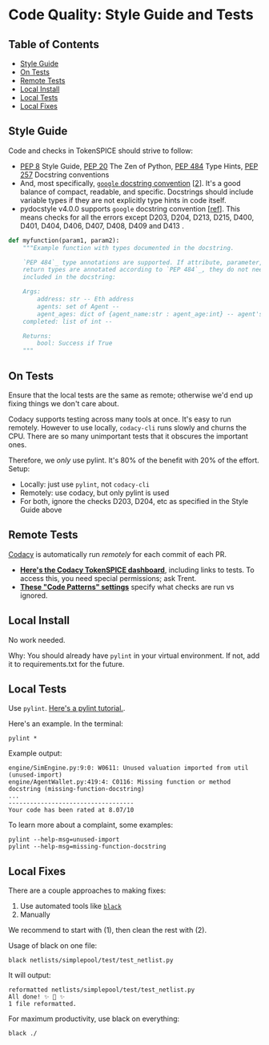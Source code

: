 # Code Quality: Style Guide and Tests

## Table of Contents

- [Style Guide](#style-guide)
- [On Tests](#tests)
- [Remote Tests](#remote-tests)
- [Local Install](#local-install)
- [Local Tests](#local-tests)
- [Local Fixes](#local-fixes)

## Style Guide

Code and checks in TokenSPICE should strive to follow:
- [PEP 8](https://www.python.org/dev/peps/pep-0008/) Style Guide, [PEP 20](https://www.python.org/dev/peps/pep-0020/) The Zen of Python, [PEP 484](https://www.python.org/dev/peps/pep-0484/) Type Hints, [PEP 257](https://www.python.org/dev/peps/pep-0257/) Docstring conventions
- And, most specifically, [`google` docstring convention](https://google.github.io/styleguide/pyguide.html) [[2](https://sphinxcontrib-napoleon.readthedocs.io/en/latest/example_google.html)]. It's a good balance of compact, readable, and specific. Docstrings should include variable types if they are not explicitly type hints in code itself.
- pydocstyle v4.0.0 supports `google` docstring convention [[ref](http://www.pydocstyle.org/en/stable/error_codes.html#default-conventions)]. This means checks for all the errors except D203, D204, D213, D215, D400, D401, D404, D406, D407, D408, D409 and D413 . 


```python
def myfunction(param1, param2):
    """Example function with types documented in the docstring.

    `PEP 484`_ type annotations are supported. If attribute, parameter, and
    return types are annotated according to `PEP 484`_, they do not need to be
    included in the docstring:

    Args:
        address: str -- Eth address
        agents: set of Agent -- 
        agent_ages: dict of {agent_name:str : agent_age:int} -- agent's ages
	completed: list of int --

    Returns:
        bool: Success if True
    """
```

## On Tests

Ensure that the local tests are the same as remote; otherwise we'd end up fixing things we don't care about. 

Codacy supports testing across many tools at once. It's easy to run remotely. However to use locally, `codacy-cli` runs slowly and churns the CPU. There are so many unimportant tests that it obscures the important ones.

Therefore, we _only_ use pylint. It's 80% of the benefit with 20% of the effort. Setup:
- Locally: just use `pylint`, not `codacy-cli`
- Remotely: use codacy, but only pylint is used
- For both, ignore the checks D203, D204, etc as specified in the Style Guide above

## Remote Tests

[Codacy](https://www.codacy.com) is automatically run _remotely_ for each commit of each PR.
- **[Here's the Codacy TokenSPICE dashboard](https://app.codacy.com/gh/tokenspice/tokenspice/dashboard?branch=main)**, including links to tests. To access this, you need special permissions; ask Trent.
- **[These "Code Patterns" settings](https://app.codacy.com/gh/tokenspice/tokenspice/patterns/list)** specify what checks are run vs ignored.

## Local Install

No work needed.

Why: You should already have `pylint` in your virtual environment. If not, add it to requirements.txt for the future.

## Local Tests

Use `pylint`. [Here's a pylint tutorial.](https://pylint.pycqa.org/en/latest/tutorial.html).

Here's an example. In the terminal:
```console
pylint *
```

Example output:
```text
engine/SimEngine.py:9:0: W0611: Unused valuation imported from util (unused-import)
engine/AgentWallet.py:419:4: C0116: Missing function or method docstring (missing-function-docstring)
...
-----------------------------------
Your code has been rated at 8.07/10
```

To learn more about a complaint, some examples:
```console
pylint --help-msg=unused-import
pylint --help-msg=missing-function-docstring
```

## Local Fixes

There are a couple approaches to making fixes:
1. Use automated tools like [`black`](https://pypi.org/project/black/)
2. Manually

We recommend to start with (1), then clean the rest with (2).

Usage of black on one file:
```console
black netlists/simplepool/test/test_netlist.py
```

It will output:
```console
reformatted netlists/simplepool/test/test_netlist.py
All done! ✨ 🍰 ✨
1 file reformatted.
```

For maximum productivity, use black on everything:
```console
black ./
```


